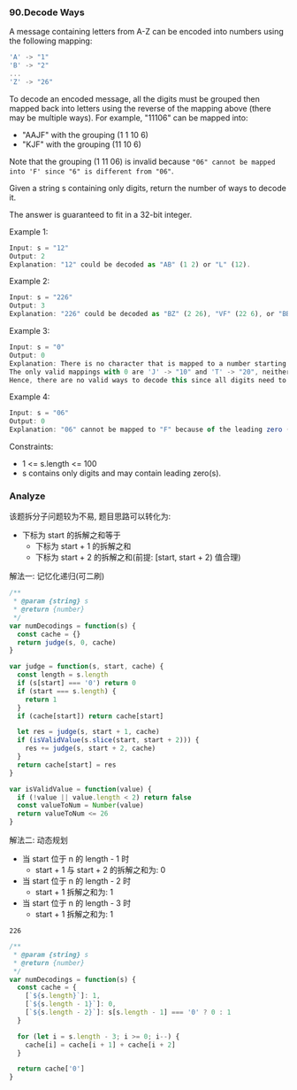 ### 90.Decode Ways

A message containing letters from A-Z can be encoded into numbers using the following mapping:

```js
'A' -> "1"
'B' -> "2"
...
'Z' -> "26"
```

To decode an encoded message, all the digits must be grouped then mapped back into letters using the reverse of the mapping above (there may be multiple ways). For example, "11106" can be mapped into:

* "AAJF" with the grouping (1 1 10 6)
* "KJF" with the grouping (11 10 6)

Note that the grouping (1 11 06) is invalid because `"06" cannot be mapped into 'F' since "6" is different from "06"`.

Given a string s containing only digits, return the number of ways to decode it.

The answer is guaranteed to fit in a 32-bit integer.

Example 1:

```js
Input: s = "12"
Output: 2
Explanation: "12" could be decoded as "AB" (1 2) or "L" (12).
```

Example 2:

```js
Input: s = "226"
Output: 3
Explanation: "226" could be decoded as "BZ" (2 26), "VF" (22 6), or "BBF" (2 2 6).
```

Example 3:

```js
Input: s = "0"
Output: 0
Explanation: There is no character that is mapped to a number starting with 0.
The only valid mappings with 0 are 'J' -> "10" and 'T' -> "20", neither of which start with 0.
Hence, there are no valid ways to decode this since all digits need to be mapped.
```

Example 4:

```js
Input: s = "06"
Output: 0
Explanation: "06" cannot be mapped to "F" because of the leading zero ("6" is different from "06").
```

Constraints:

* 1 <= s.length <= 100
* s contains only digits and may contain leading zero(s).

### Analyze

该题拆分子问题较为不易, 题目思路可以转化为:

* 下标为 start 的拆解之和等于
  * 下标为 start + 1 的拆解之和
  * 下标为 start + 2 的拆解之和(前提: [start, start + 2) 值合理)

解法一: 记忆化递归(可二刷)

```js
/**
 * @param {string} s
 * @return {number}
 */
var numDecodings = function(s) {
  const cache = {}
  return judge(s, 0, cache)
}

var judge = function(s, start, cache) {
  const length = s.length
  if (s[start] === '0') return 0
  if (start === s.length) {
    return 1
  }
  if (cache[start]) return cache[start]

  let res = judge(s, start + 1, cache)
  if (isValidValue(s.slice(start, start + 2))) {
    res += judge(s, start + 2, cache)
  }
  return cache[start] = res
}

var isValidValue = function(value) {
  if (!value || value.length < 2) return false
  const valueToNum = Number(value)
  return valueToNum <= 26
}
```

解法二: 动态规划

* 当 start 位于 n 的 length - 1 时
  * start + 1 与 start + 2 的拆解之和为: 0
* 当 start 位于 n 的 length - 2 时
  * start + 1 拆解之和为: 1
* 当 start 位于 n 的 length - 3 时
  * start + 1 拆解之和为: 1

`226`



```js
/**
 * @param {string} s
 * @return {number}
 */
var numDecodings = function(s) {
  const cache = {
    [`${s.length}`]: 1,
    [`${s.length - 1}`]: 0,
    [`${s.length - 2}`]: s[s.length - 1] === '0' ? 0 : 1
  }

  for (let i = s.length - 3; i >= 0; i--) {
    cache[i] = cache[i + 1] + cache[i + 2]
  }

  return cache['0']
}
```